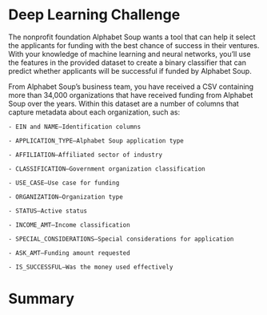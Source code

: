 # Deep Learning Challenge

The nonprofit foundation Alphabet Soup wants a tool that can help it select the applicants for funding with the best chance of success in their ventures. With your knowledge of machine learning and neural networks, you’ll use the features in the provided dataset to create a binary classifier that can predict whether applicants will be successful if funded by Alphabet Soup.

From Alphabet Soup’s business team, you have received a CSV containing more than 34,000 organizations that have received funding from Alphabet Soup over the years. Within this dataset are a number of columns that capture metadata about each organization, such as:

    - EIN and NAME—Identification columns

    - APPLICATION_TYPE—Alphabet Soup application type

    - AFFILIATION—Affiliated sector of industry

    - CLASSIFICATION—Government organization classification

    - USE_CASE—Use case for funding

    - ORGANIZATION—Organization type

    - STATUS—Active status

    - INCOME_AMT—Income classification

    - SPECIAL_CONSIDERATIONS—Special considerations for application

    - ASK_AMT—Funding amount requested

    - IS_SUCCESSFUL—Was the money used effectively

# Summary


